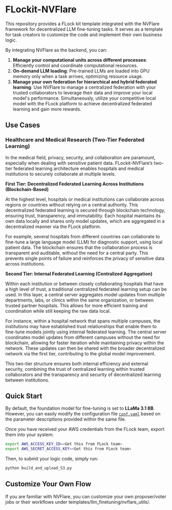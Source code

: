 # FLockit-NVFlare

This repository provides a FLock kit template integrated with the NVFlare framework for decentralized LLM fine-tuning tasks. It serves as a template for task creators to customize the code and implement their own business logic.

By integrating NVFlare as the backend, you can:

1. **Manage your computational units across different processes**: Efficiently control and coordinate computational resources.
2. **On-demand LLM loading**: Pre-trained LLMs are loaded into GPU memory only when a task arrives, optimizing resource usage.
3. **Manage your own federation for hierarchical and hybrid federated learning**: Use NVFlare to manage a centralized federation with your trusted collaborators to leverage their data and improve your local model's performance. Simultaneously, utilize your competitive local model with the FLock platform to achieve decentralized federated learning and gain more rewards.

## Use Cases

### Healthcare and Medical Research (Two-Tier Federated Learning)

In the medical field, privacy, security, and collaboration are paramount, especially when dealing with sensitive patient data. FLockit-NVFlare’s two-tier federated learning architecture enables hospitals and medical institutions to securely collaborate at multiple levels.

**First Tier: Decentralized Federated Learning Across Institutions (Blockchain-Based)**

At the highest level, hospitals or medical institutions can collaborate across regions or countries without relying on a central authority. This decentralized federated learning is secured through blockchain technology, ensuring trust, transparency, and immutability. Each hospital maintains its own data locally and shares only model updates, which are aggregated in a decentralized manner via the FLock platform.

For example, several hospitals from different countries can collaborate to fine-tune a large language model (LLM) for diagnostic support, using local patient data. The blockchain ensures that the collaboration process is transparent and auditable, without the need for a central party. This prevents single points of failure and reinforces the privacy of sensitive data across institutions.

**Second Tier: Internal Federated Learning (Centralized Aggregation)**

Within each institution or between closely collaborating hospitals that have a high level of trust, a traditional centralized federated learning setup can be used. In this layer, a central server aggregates model updates from multiple departments, labs, or clinics within the same organization, or between trusted partner hospitals. This allows for more efficient training and coordination while still keeping the raw data local.

For instance, within a hospital network that spans multiple campuses, the institutions may have established trust relationships that enable them to fine-tune models jointly using internal federated learning. The central server coordinates model updates from different campuses without the need for blockchain, allowing for faster iteration while maintaining privacy within the network. These updates can then be shared with the broader decentralized network via the first tier, contributing to the global model improvement.

This two-tier structure ensures both internal efficiency and external security, combining the trust of centralized learning within trusted collaborators and the transparency and security of decentralized learning between institutions.

## Quick Start

By default, the foundation model for fine-tuning is set to **LLaMa 3.1 8B**. However, you can easily modify the configuration file [`conf.yaml`](templates/llm_finetuning/configs/conf.yaml) based on the parameter descriptions provided within the same file.

Once you have received your AWS credentials from the FLock team, export them into your system:

```bash
export AWS_ACCESS_KEY_ID=<Get this from FLock team>
export AWS_SECRET_ACCESS_KEY=<Get this from FLock team>
```

Then, to submit your logic code, simply run:
```bash
python build_and_upload_S3.py
```

## Customize Your Own Flow

If you are familiar with NVFlare, you can customize your own proposer/voter jobs or their workflows under templates/llm_finetuning/nvflare_utils/.